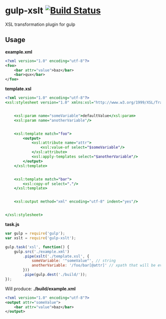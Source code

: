 # gulp-xslt [![Build Status](https://travis-ci.org/miguel76/gulp-xslt.svg?branch=master)](https://travis-ci.org/miguel76/gulp-xslt)

XSL transformation plugin for gulp

## Usage

**example.xml**
```xml
<?xml version="1.0" encoding="utf-8"?>
<foo>
    <bar attr="value">baz</bar>
    <bar>qux</bar>
</foo>
```

**template.xsl**
```xsl
<?xml version="1.0" encoding="utf-8"?>
<xsl:stylesheet version="1.0" xmlns:xsl="http://www.w3.org/1999/XSL/Transform">


    <xsl:param name="someVariable">defaultValue</xsl:param>
    <xsl:param name="anotherVariable"/>


    <xsl:template match="foo">
        <output>
            <xsl:attribute name="attr">
                <xsl:value-of select="$someVariable"/>
            </xsl:attribute>
            <xsl:apply-templates select="$anotherVariable"/>
        </output>
    </xsl:template>


    <xsl:template match="bar">
        <xsl:copy-of select="."/>
    </xsl:template>


    <xsl:output method="xml" encoding="utf-8" indent="yes"/>


</xsl:stylesheet>
```

**task.js**
```js
var gulp = require('gulp');
var xslt = require('gulp-xslt');

gulp.task('xsl', function() {
    gulp.src('./example.xml')
        .pipe(xslt('./template.xsl', {
            someVariable: '"someValue"', // string
            anotherVariable: '/foo/bar[@attr]' // xpath that will be evaluated
        }))
        .pipe(gulp.dest('./build/'));
});
```

Will produce:
**./build/example.xml**
```xml
<?xml version="1.0" encoding="utf-8"?>
<output attr="someValue">
    <bar attr="value">baz</bar>
</output>
```
